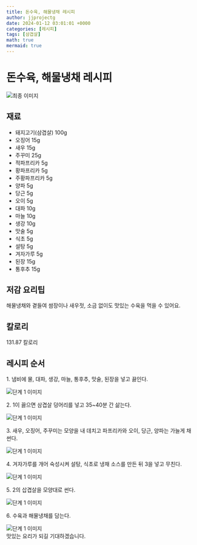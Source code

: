 ```yaml
---
title: 돈수육, 해물냉채 레시피
author: jjprojectg
date: 2024-01-12 03:01:01 +0000
categories: [레시피]
tags: [삼겹살]
math: true
mermaid: true
---
```

<meta name="og:type" content="website"/>
<meta charset="UTF-8"/>
<div class="header">
  <h1>돈수육, 해물냉채 레시피</h1>
</div>

<div class="container my-4">
  <div class="row">
    <div class="col-12 col-md-6">
      <div class="recipe-image">
        <img src="http://www.foodsafetykorea.go.kr/uploadimg/20190409/20190409052530_1554798330170.jpg" class="step-image" alt="최종 이미지"/>
      </div>
    </div>
    <div class="col-12 col-md-6">
      <div class="ingredients">
        <h2>재료</h2>
        <ul class="card">
          <li> 돼지고기(삼겹살) 100g </li>
          <li>  오징어 15g </li>
          <li>  새우 15g </li>
          <li>  주꾸미 25g </li>
          <li>  적파프리카 5g </li>
          <li>  황파프리카 5g </li>
          <li>  주황파프리카 5g </li>
          <li>  양파 5g </li>
          <li>  당근 5g </li>
          <li>  오이 5g </li>
          <li>  대파 10g </li>
          <li>  마늘 10g </li>
          <li>  생강 10g </li>
          <li>  맛술 5g </li>
          <li>  식초 5g </li>
          <li>  설탕 5g </li>
          <li>  겨자가루 5g </li>
          <li>  된장 15g </li>
          <li>  통후추 15g </li>
</ul>
      </div>
    </div>
    <div class="col-12 col-md-6">
      <div class="ingredients">
        <h2>저감 요리팁</h2>
        <div class="card"> 
          <p>
            해물냉채와 곁들여 쌈장이나 새우젓, 소금 없이도 맛있는 수육을 먹을 수 있어요.
          </p>
        </div>
      </div>
      <div class="ingredients">
        <h2>칼로리</h2>
        <div class="card"> 
          <p>
            131.87 칼로리
          </p>
        </div>
      </div>
    </div>
  </div>

  <h2 class="my-4">레시피 순서</h2>
  <div class="card recipe-card">
    <div class="card-body recipe-step">
      <p class="card-text step-description">1. 냄비에 물, 대파, 생강, 마늘, 통후추, 맛술, 된장을 넣고 끓인다.</p>
      <img src="http://www.foodsafetykorea.go.kr/uploadimg/20190409/20190409052605_1554798365688.jpg" alt="단계 1 이미지" class="step-image"/>
    </div>
  </div>
  <div class="card recipe-card">
    <div class="card-body recipe-step">
      <p class="card-text step-description">2. 1이 끓으면 삼겹살 덩어리를 넣고 35~40분 간 삶는다.</p>
      <img src="http://www.foodsafetykorea.go.kr/uploadimg/20190409/20190409052618_1554798378878.jpg" alt="단계 1 이미지" class="step-image"/>
    </div>
  </div>
  <div class="card recipe-card">
    <div class="card-body recipe-step">
      <p class="card-text step-description">3. 새우, 오징어, 주꾸미는 모양을 내 데치고 파프리카와 오이, 당근, 양파는 가늘게 채 썬다.</p>
      <img src="http://www.foodsafetykorea.go.kr/uploadimg/20190409/20190409052633_1554798393303.jpg" alt="단계 1 이미지" class="step-image"/>
    </div>
  </div>
  <div class="card recipe-card">
    <div class="card-body recipe-step">
      <p class="card-text step-description">4. 겨자가루를 개어 숙성시켜 설탕, 식초로 냉채 소스를 만든 뒤 3을 넣고 무친다.</p>
      <img src="http://www.foodsafetykorea.go.kr/uploadimg/20190409/20190409052654_1554798414893.jpg" alt="단계 1 이미지" class="step-image"/>
    </div>
  </div>
  <div class="card recipe-card">
    <div class="card-body recipe-step">
      <p class="card-text step-description">5. 2의 삽겹살을 모양대로 썬다.</p>
      <img src="http://www.foodsafetykorea.go.kr/uploadimg/20190409/20190409052710_1554798430448.jpg" alt="단계 1 이미지" class="step-image"/>
    </div>
  </div>
  <div class="card recipe-card">
    <div class="card-body recipe-step">
      <p class="card-text step-description">6. 수육과 해물냉채를 담는다.</p>
      <img src="http://www.foodsafetykorea.go.kr/uploadimg/20190409/20190409052727_1554798447774.jpg" alt="단계 1 이미지" class="step-image"/>
    </div>
  </div>

</div>
맛있는 요리가 되길 기대하겠습니다.
